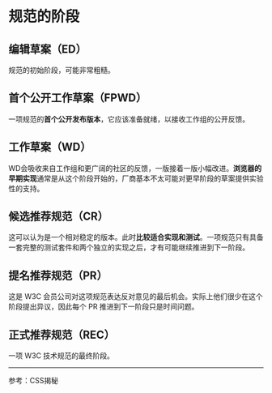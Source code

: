 # 规范的阶段

## 编辑草案（ED）

规范的初始阶段，可能非常粗糙。

## 首个公开工作草案（FPWD）

一项规范的**首个公开发布版本**，它应该准备就绪，以接收工作组的公开反馈。

## 工作草案（WD）

WD会吸收来自工作组和更广阔的社区的反馈，一版接着一版小幅改进。**浏览器的早期实现**通常是从这个阶段开始的，厂商基本不太可能对更早阶段的草案提供实验性的支持。

## 候选推荐规范（CR）

这可以认为是一个相对稳定的版本。此时**比较适合实现和测试**。一项规范只有具备一套完整的测试套件和两个独立的实现之后，才有可能继续推进到下一阶段。

## 提名推荐规范（PR）

这是 W3C 会员公司对这项规范表达反对意见的最后机会。实际上他们很少在这个阶段提出异议，因此每个 PR 推进到下一阶段只是时间问题。

## 正式推荐规范（REC）

一项 W3C 技术规范的最终阶段。

---

参考：CSS揭秘

